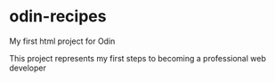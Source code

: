 # odin-recipes
My first html project for Odin

This project represents my first steps to becoming a professional web developer